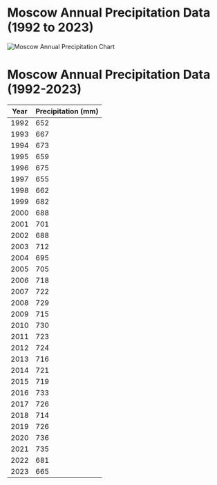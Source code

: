 
# Moscow Annual Precipitation Data (1992 to 2023)

![Moscow Annual Precipitation Chart](https://quickchart.io/chart?c=%7B%22type%22%3A%22line%22%2C%22data%22%3A%7B%22labels%22%3A%5B%221992%22%2C%221993%22%2C%221994%22%2C%221995%22%2C%221996%22%2C%221997%22%2C%221998%22%2C%221999%22%2C%222000%22%2C%222001%22%2C%222002%22%2C%222003%22%2C%222004%22%2C%222005%22%2C%222006%22%2C%222007%22%2C%222008%22%2C%222009%22%2C%222010%22%2C%222011%22%2C%222012%22%2C%222013%22%2C%222014%22%2C%222015%22%2C%222016%22%2C%222017%22%2C%222018%22%2C%222019%22%2C%222020%22%2C%222021%22%2C%222022%22%2C%222023%22%5D%2C%22datasets%22%3A%5B%7B%22label%22%3A%22Annual%20Precipitation%20(mm)%22%2C%22data%22%3A%5B652%2C667%2C673%2C659%2C675%2C655%2C662%2C682%2C688%2C701%2C688%2C712%2C695%2C705%2C718%2C722%2C729%2C715%2C730%2C723%2C724%2C716%2C721%2C719%2C733%2C726%2C714%2C726%2C736%2C735%2C681%2C665%5D%2C%22borderColor%22%3A%22rgba(75%2C192%2C192%2C1)%22%2C%22backgroundColor%22%3A%22rgba(75%2C192%2C192%2C0.2)%22%7D%5D%7D%2C%22options%22%3A%7B%22scales%22%3A%7B%22y%22%3A%7B%22beginAtZero%22%3Atrue%7D%7D%7D%7D)




# Moscow Annual Precipitation Data (1992-2023)

| Year | Precipitation (mm) |
|------|---------------------|
| 1992 | 652                 |
| 1993 | 667                 |
| 1994 | 673                 |
| 1995 | 659                 |
| 1996 | 675                 |
| 1997 | 655                 |
| 1998 | 662                 |
| 1999 | 682                 |
| 2000 | 688                 |
| 2001 | 701                 |
| 2002 | 688                 |
| 2003 | 712                 |
| 2004 | 695                 |
| 2005 | 705                 |
| 2006 | 718                 |
| 2007 | 722                 |
| 2008 | 729                 |
| 2009 | 715                 |
| 2010 | 730                 |
| 2011 | 723                 |
| 2012 | 724                 |
| 2013 | 716                 |
| 2014 | 721                 |
| 2015 | 719                 |
| 2016 | 733                 |
| 2017 | 726                 |
| 2018 | 714                 |
| 2019 | 726                 |
| 2020 | 736                 |
| 2021 | 735                 |
| 2022 | 681                 |
| 2023 | 665                 |
